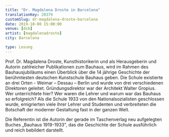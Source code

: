 ```yaml
---
title: "Dr. Magdalena Droste in Barcelona"
translationKey: 20379
customSlug: dr-magdalena-droste-barcelona
date: 2019-10-08 15:00:00
venue: [dsb]
artist: [magdalenadroste]
city: Barcelona

type: Lesung
---
```


Prof. Dr. Magdalena Droste, Kunsthistorikerin und als Herausgeberin und Autorin zahlreicher Publikationen zum Bauhaus, wird im Rahmen des Bauhausjubiläums einen Überblick über die 14 jährige Geschichte der berühmtesten deutschen Kunstschule Bauhaus geben. Die Schule existierte an drei Orten - Weimar – Dessau – Berlin und wurde von drei verschiedenen Direktoren geleitet. Gründungsdirektor war der Architekt Walter Gropius. Wer unterrichtete hier? Wer waren die Lehrer und warum war das Bauhaus so erfolgreich? Als die Schule 1933 von den Nationalsozialisten geschlossen wurde, emigrierten viele ihrer Lehrer und Studenten und verbreiteten die Botschaft der moderner Gestaltung fast in der ganzen Welt.

Die Referentin ist die Autorin der gerade im Taschenverlag neu aufgelegten Buches „Bauhaus 1919-1933", das die Geschichte der Schule ausführlich und reich bebildert darstellt.
